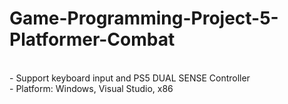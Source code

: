 # Game-Programming-Project-5-Platformer-Combat
<br>
- Support keyboard input and PS5 DUAL SENSE Controller
<br>
- Platform: Windows, Visual Studio, x86
